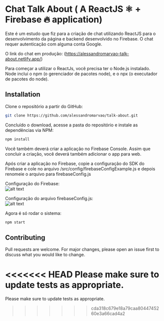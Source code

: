 # Chat Talk About ( A ReactJS ⚛️ + Firebase 🔥 application)

Este é um estudo que fiz para a criação de chat utilizando ReactJS para o desenvolvimento da página e backend desenvolvido no Firebase. O chat requer autenticação com alguma conta Google.

O link do chat em produção: (<https://alessandromarvao-talk-about.netlify.app/>)

Para começar a utilizar o ReactJs, você precisa ter o Node.js instalado. Node inclui o npm (o gerenciador de pacotes node), e o npx (o executador de pacotes do node).

## Installation

Clone o repositório a partir do GitHub:

```bash
git clone https://github.com/alessandromarvao/talk-about.git
```

Concluído o download, acesse a pasta do repositório e instale as dependências via NPM:

```bash
npm install
```

Você também deverá criar a aplicação no Firebase Console. Assim que concluir a criação, você deverá também adicionar o app para web.

Após criar a aplicação no Firebase, copie a configuração do SDK do Firebase e cole no arquivo /src/config/firebaseConfigExample.js e depois renomeie o arquivo para firebaseConfig.js

Configuração do Firebase: <br />
![alt text](https://i.ibb.co/HD68SM9/Captura-de-tela-de-2022-03-29-13-47-18.png)

Configuração do arquivo firebaseConfig.js: <br />
![alt text](https://i.ibb.co/cCmL0w6/Captura-de-tela-de-2022-03-29-14-01-09.png)


Agora é só rodar o sistema:

```bash
npm start
```

## Contributing
Pull requests are welcome. For major changes, please open an issue first to discuss what you would like to change.

<<<<<<< HEAD
Please make sure to update tests as appropriate.
=======
Please make sure to update tests as appropriate.
>>>>>>> cda318c679e18a79caa8044745260e3a66cad4a2

